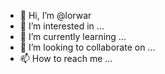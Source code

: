 - 👋 Hi, I’m @lorwar
- 👀 I’m interested in ...
- 🌱 I’m currently learning ...
- 💞️ I’m looking to collaborate on ...
- 📫 How to reach me ...

<!---
lorwar/lorwar is a ✨ special ✨ repository because its `README.md` (this file) appears on your GitHub profile.
You can click the Preview link to take a look at your changes.
--->
